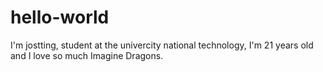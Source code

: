 # hello-world


I'm jostting, student at the univercity national technology, I'm 21 years old and I love so much Imagine Dragons.
